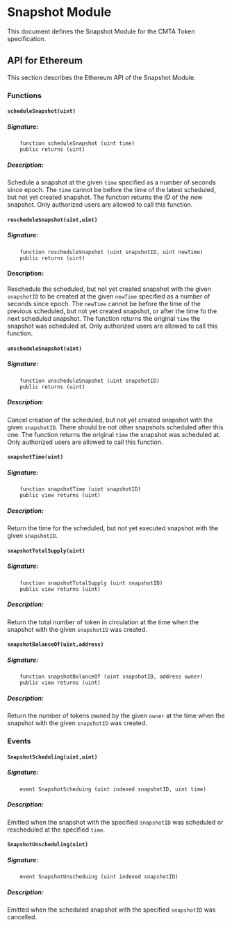 # Snapshot Module

This document defines the Snapshot Module for the CMTA Token specification.


## API for Ethereum

This section describes the Ethereum API of the Snapshot Module.

### Functions

#### `scheduleSnapshot(uint)`

##### Signature:

```solidity
    function scheduleSnapshot (uint time)
    public returns (uint)
```

##### Description:

Schedule a snapshot at the given `time` specified as a number of seconds since epoch.
The `time` cannot be before the time of the latest scheduled, but not yet created snapshot.
The function returns the ID of the new snapshot.
Only authorized users are allowed to call this function.

#### `rescheduleSnapshot(uint,uint)`

##### Signature:

```solidity
    function rescheduleSnapshot (uint snapshotID, uint newTime)
    public returns (uint)
```

#### Description:

Reschedule the scheduled, but not yet created snapshot with the given `snapshotID` to be created at the given `newTime` specified as a number of seconds since epoch.
The `newTime` cannot be before the time of the previous scheduled, but not yet created snapshot, or after the time fo the next scheduled snapshot.
The function returns the original `time` the snapshot was scheduled at.
Only authorized users are allowed to call this function.

#### `unscheduleSnapshot(uint)`

##### Signature:

```solidity
    function unscheduleSnapshot (uint snapshotID)
    public returns (uint)
```

##### Description:

Cancel creation of the scheduled, but not yet created snapshot with the given `snapshotID`.
There should be not other snapshots scheduled after this one.
The function returns the original `time` the snapshot was scheduled at.
Only authorized users are allowed to call this function.

#### `snapshotTime(uint)`

##### Signature:

```solidity
    function snapshotTime (uint snapshotID)
    public view returns (uint)
```

##### Description:

Return the time for the scheduled, but not yet executed snapshot with the given `snapshotID`.

#### `snapshotTotalSupply(uint)`

##### Signature:

```solidity
    function snapshotTotalSupply (uint snapshotID)
    public view returns (uint)
```

##### Description:

Return the total number of token in circulation at the time when the snapshot with the given `snapshotID` was created.

#### `snapshotBalanceOf(uint,address)`

##### Signature:

```solidity
    function snapshotBalanceOf (uint snapshotID, address owner)
    public view returns (uint)
```

##### Description:

Return the number of tokens owned by the given `owner` at the time when the snapshot with the given `snapshotID` was created.

### Events

#### `SnapshotScheduling(uint,uint)`

##### Signature:

```solidity
    event SnapshotScheduing (uint indexed snapshotID, uint time)
```

##### Description:

Emitted when the snapshot with the specified `snapshotID` was scheduled or rescheduled at the specified `time`.

#### `SnapshotUnscheduling(uint)`

##### Signature:

```solidity
    event SnapshotUnscheduing (uint indexed snapshotID)
```

##### Description:

Emitted when the scheduled snapshot with the specified `snapshotID` was cancelled.
